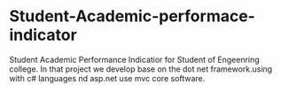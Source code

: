 # Student-Academic-performace-indicator
Student Academic Performance Indicatior for Student of Engeenring college. In that project we develop base on the dot net  framework.using with c# languages nd asp.net use mvc core software.
